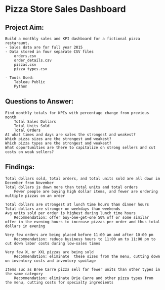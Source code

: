 # Pizza Store Sales Dashboard

## Project Aim:
    Build a monthly sales and KPI dashboard for a fictional pizza restaraunt.
    - Sales data are for full year 2015
    - Data stored in four separate CSV files
        orders.csv
        order_details.csv
        pizzas.csv
        pizza_types.csv

    - Tools Used:
        Tableau Public
        Python

## Questions to Answer:
    Find monthly totals for KPIs with percentage change from previous month
        Total Sales Dollars
        Total Units Sold
        Total Orders
    At what times and days are sales the strongest and weakest?
    Which pizza sizes are the strongest and weakest?
    Which pizza types are the strongest and weakest?
    What opportunities are there to capitalize on strong sellers and cut costs on weak sellers?

## Findings:
    Total dollars sold, total orders, and total units sold are all down in December from November
    Total dollars is down more than total units and total orders
        Fewer people are buying high dollar items, and fewer are ordering multiple pizzas on an order
    
    Total dollars are strongest at lunch time hours than dinner hours
    Total dollars are stronger on weekdays than weekends
    Avg units sold per order is highest during lunch time hours
        Recommendation: offer buy-one-get-one 50% off or some similar offer in the evening hours to increase pizzas per order and thus total dollars in evening

    Very few orders are being placed before 11:00 am and after 10:00 pm
        Recommendation: reduce business hours to 11:00 am to 11:00 pm to cut down labor costs during low-sales times
    
    Very few XL or XXL pizzas are being sold
        Recommendation: eliminate  these sizes from the menu, cutting down on inventory costs and inventory spoilage

    Items suc as Bree Carre pizza sell far fewer units than other types in the same category
        Recommendation: eliminate Brie Carre and other pizza types from the menu, cutting costs for specialty ingredients

    
    